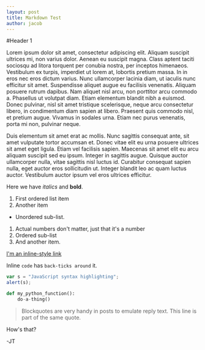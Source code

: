 ```yaml
---
layout: post
title: Markdown Test
author: jacob
---
```

#Header 1

Lorem ipsum dolor sit amet, consectetur adipiscing elit. Aliquam suscipit ultrices mi, non varius dolor. Aenean eu suscipit magna. Class aptent taciti sociosqu ad litora torquent per conubia nostra, per inceptos himenaeos. Vestibulum ex turpis, imperdiet ut lorem at, lobortis pretium massa. In in eros nec eros dictum varius. Nunc ullamcorper lacinia diam, ut iaculis nunc efficitur sit amet. Suspendisse aliquet augue eu facilisis venenatis. Aliquam posuere rutrum dapibus. Nam aliquet nisl arcu, non porttitor arcu commodo a. Phasellus ut volutpat diam. Etiam elementum blandit nibh a euismod. Donec pulvinar, nisl sit amet tristique scelerisque, neque arcu consectetur libero, in condimentum diam sapien at libero. Praesent quis commodo nisl, et pretium augue. Vivamus in sodales urna. Etiam nec purus venenatis, porta mi non, pulvinar neque.

Duis elementum sit amet erat ac mollis. Nunc sagittis consequat ante, sit amet vulputate tortor accumsan et. Donec vitae elit eu urna posuere ultrices sit amet eget ligula. Etiam vel facilisis sapien. Maecenas sit amet elit eu arcu aliquam suscipit sed eu ipsum. Integer in sagittis augue. Quisque auctor ullamcorper nulla, vitae sagittis nisl luctus id. Curabitur consequat sapien nulla, eget auctor eros sollicitudin ut. Integer blandit leo ac quam luctus auctor. Vestibulum auctor ipsum vel eros ultrices efficitur.

Here we have *italics* and **bold**.

1. First ordered list item
2. Another item
  * Unordered sub-list. 
1. Actual numbers don't matter, just that it's a number
  1. Ordered sub-list
4. And another item.

[I'm an inline-style link](https://www.google.com)

Inline `code` has `back-ticks around` it.

```javascript
var s = "JavaScript syntax highlighting";
alert(s);
```

```python
def my_python_function():
	do-a-thing()
```

> Blockquotes are very handy in posts to emulate reply text.
> This line is part of the same quote.

How's that?

-JT